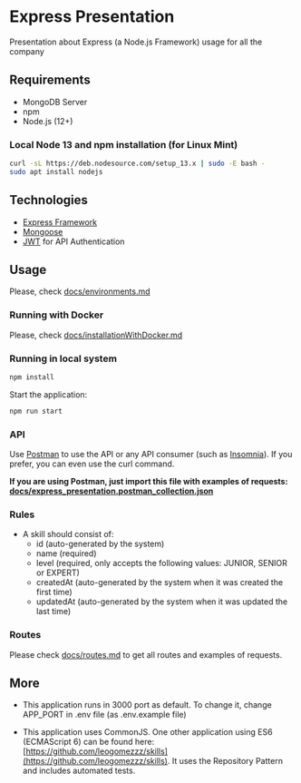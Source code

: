 # Express Presentation

Presentation about Express (a Node.js Framework) usage for all the company

## Requirements

- MongoDB Server
- npm
- Node.js (12+)

### Local Node 13 and npm installation (for Linux Mint)

````bash
curl -sL https://deb.nodesource.com/setup_13.x | sudo -E bash -
sudo apt install nodejs
````

## Technologies

- [Express Framework](https://expressjs.com)
- [Mongoose](https://mongoosejs.com)
- [JWT](https://jwt.io) for API Authentication

## Usage

Please, check [docs/environments.md](docs/environments.md)

### Running with Docker

Please, check [docs/installationWithDocker.md](docs/installationWithDocker.md)

### Running in local system

````bash
npm install
````

Start the application:

````bash
npm run start
````

### API

Use [Postman](https://www.getpostman.com) to use the API or any API consumer (such as [Insomnia](https://insomnia.rest)). If you prefer, you can even use the curl command.

**If you are using Postman, just import this file with examples of requests: [docs/express_presentation.postman_collection.json](docs/express_presentation.postman_collection.json)**

### Rules

- A skill should consist of:
  - id (auto-generated by the system)
  - name (required)
  - level (required, only accepts the following values: JUNIOR, SENIOR or EXPERT)
  - createdAt (auto-generated by the system when it was created the first time)
  - updatedAt (auto-generated by the system when it was updated the last time)

### Routes

Please check [docs/routes.md](docs/routes.md) to get all routes and examples of requests.

## More

- This application runs in 3000 port as default. To change it, change APP_PORT in .env file (as .env.example file)

- This application uses CommonJS. One other application using ES6 (ECMAScript 6) can be found here: [https://github.com/leogomezzz/skills](https://github.com/leogomezzz/skills). It uses the Repository Pattern and includes automated tests.
